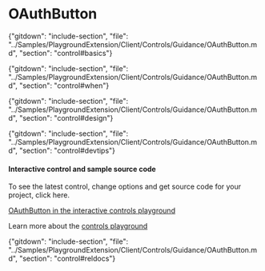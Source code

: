 ﻿# OAuthButton

{"gitdown": "include-section", "file": "../Samples/PlaygroundExtension/Client/Controls/Guidance/OAuthButton.md", "section": "control#basics"}

<!-- TODO get an IMAGE to embed here -->

<!-- TODO get an SAMPLE CODE to embed here -->

{"gitdown": "include-section", "file": "../Samples/PlaygroundExtension/Client/Controls/Guidance/OAuthButton.md", "section": "control#when"}

{"gitdown": "include-section", "file": "../Samples/PlaygroundExtension/Client/Controls/Guidance/OAuthButton.md", "section": "control#design"}

{"gitdown": "include-section", "file": "../Samples/PlaygroundExtension/Client/Controls/Guidance/OAuthButton.md", "section": "control#devtips"}

#### Interactive control and sample source code
To see the latest control, change options and get source code for your project, click here.

<a href="https://ms.portal.azure.com/?Microsoft_Azure_Playground=true#blade/Microsoft_Azure_Playground/ControlsIndexBlade/OAuthButton_create_Playground" target="_blank">OAuthButton in the interactive controls playground</a>

Learn more about the [controls playground](./top-extensions-controls-playground.md)


{"gitdown": "include-section", "file": "../Samples/PlaygroundExtension/Client/Controls/Guidance/OAuthButton.md", "section": "control#reldocs"}
